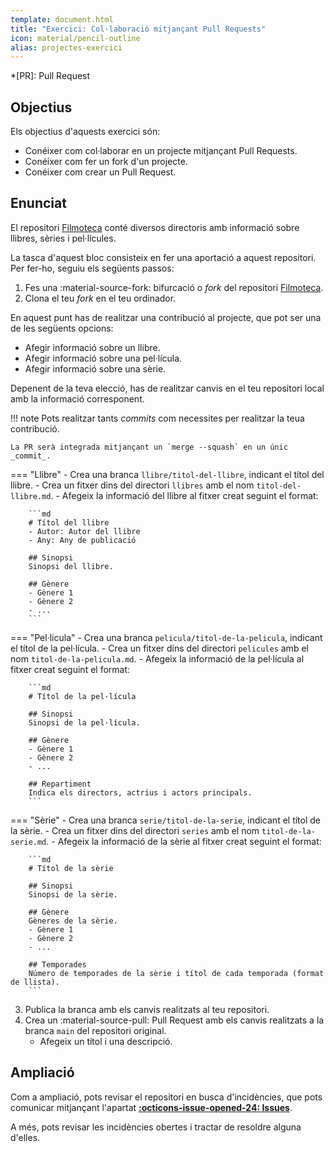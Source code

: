 ```yaml
---
template: document.html
title: "Exercici: Col·laboració mitjançant Pull Requests"
icon: material/pencil-outline
alias: projectes-exercici
---
```


*[PR]: Pull Request

## Objectius
Els objectius d'aquests exercici són:

- Conéixer com col·laborar en un projecte mitjançant Pull Requests.
- Conéixer com fer un fork d'un projecte.
- Conéixer com crear un Pull Request.

## Enunciat
El repositori [Filmoteca] conté diversos directoris amb informació sobre llibres, sèries i pel·lícules.

[Filmoteca]: https://github.com/cursgit/filmoteca

La tasca d'aquest bloc consisteix en fer una aportació a aquest repositori. Per fer-ho, seguiu els següents passos:

1. Fes una :material-source-fork: bifurcació o _fork_ del repositori [Filmoteca].
1. Clona el teu _fork_ en el teu ordinador.

En aquest punt has de realitzar una contribució al projecte,
que pot ser una de les següents opcions:

- Afegir informació sobre un llibre.
- Afegir informació sobre una pel·lícula.
- Afegir informació sobre una sèrie.

Depenent de la teva elecció, has de realitzar canvis
en el teu repositori local amb la informació corresponent.

!!! note
    Pots realitzar tants _commits_ com necessites per realitzar la teua contribució.

    La PR serà integrada mitjançant un `merge --squash` en un únic _commit_.

=== "Llibre"
    - Crea una branca `llibre/titol-del-llibre`, indicant el títol del llibre.
    - Crea un fitxer dins del directori `llibres` amb el nom `titol-del-llibre.md`.
    - Afegeix la informació del llibre al fitxer creat seguint el format:

        ```md
        # Títol del llibre
        - Autor: Autor del llibre
        - Any: Any de publicació

        ## Sinopsi
        Sinopsi del llibre.

        ## Gènere
        - Gènere 1
        - Gènere 2
        - ...
        ```

=== "Pel·lícula"
    - Crea una branca `pelicula/titol-de-la-pelicula`, indicant el títol de la pel·lícula.
    - Crea un fitxer dins del directori `pelicules` amb el nom `titol-de-la-pelicula.md`.
    - Afegeix la informació de la pel·lícula al fitxer creat seguint el format:

        ```md
        # Títol de la pel·lícula

        ## Sinopsi
        Sinopsi de la pel·lícula.

        ## Gènere
        - Gènere 1
        - Gènere 2
        - ...

        ## Repartiment
        Indica els directors, actrius i actors principals.
        ```

=== "Sèrie"
    - Crea una branca `serie/titol-de-la-serie`, indicant el títol de la sèrie.
    - Crea un fitxer dins del directori `series` amb el nom `titol-de-la-serie.md`.
    - Afegeix la informació de la sèrie al fitxer creat seguint el format:

        ```md
        # Títol de la sèrie

        ## Sinopsi
        Sinopsi de la sèrie.

        ## Gènere
        Gèneres de la sèrie.
        - Gènere 1
        - Gènere 2
        - ...

        ## Temporades
        Número de temporades de la sèrie i títol de cada temporada (format de llista).
        ```

3. Publica la branca amb els canvis realitzats al teu repositori.
1. Crea un :material-source-pull: Pull Request amb els canvis realitzats a la branca `main` del repositori original.
    - Afegeix un títol i una descripció.

## Ampliació
Com a ampliació, pots revisar el repositori en busca d'incidències,
que pots comunicar mitjançant l'apartat [__:octicons-issue-opened-24: Issues__](https://github.com/cursgit/filmoteca/issues).

A més, pots revisar les incidències obertes i tractar de resoldre alguna d'elles.

